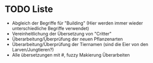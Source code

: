# TODO Liste

- Abgleich der Begriffe für "Building" (Hier werden immer wieder unterschiedliche Begriffe verwendet)
- Vereinheitlichung der Übersetzung von "Critter"
- Überarbeitung/Überprüfung der neuen Pflanzenarten
- Überarbeitung/Überprüfung der Tiernamen (sind die Eier von den Larven/Jungtieren?)
- Alle übersetzungen mit #, fuzzy Makierung Überarbeiten
